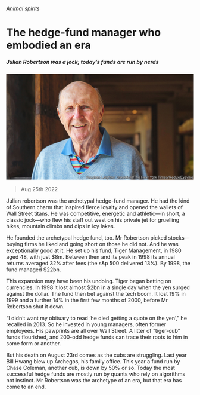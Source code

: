 ###### Animal spirits

# The hedge-fund manager who embodied an era 

##### Julian Robertson was a jock; today’s funds are run by nerds 

![image](images/20220827_FNP003.jpg) 

> Aug 25th 2022 

Julian robertson was the archetypal hedge-fund manager. He had the kind of Southern charm that inspired fierce loyalty and opened the wallets of Wall Street titans. He was competitive, energetic and athletic—in short, a classic jock—who flew his staff out west on his private jet for gruelling hikes, mountain climbs and dips in icy lakes. 

He founded the archetypal hedge fund, too. Mr Robertson picked stocks—buying firms he liked and going short on those he did not. And he was exceptionally good at it. He set up his fund, Tiger Management, in 1980 aged 48, with just $8m. Between then and its peak in 1998 its annual returns averaged 32% after fees (the s&amp;p 500 delivered 13%). By 1998, the fund managed $22bn.

This expansion may have been his undoing. Tiger began betting on currencies. In 1998 it lost almost $2bn in a single day when the yen surged against the dollar. The fund then bet against the tech boom. It lost 19% in 1999 and a further 14% in the first few months of 2000, before Mr Robertson shut it down.

“I didn’t want my obituary to read ‘he died getting a quote on the yen’,” he recalled in 2013. So he invested in young managers, often former employees. His pawprints are all over Wall Street. A litter of “tiger-cub” funds flourished, and 200-odd hedge funds can trace their roots to him in some form or another.

But his death on August 23rd comes as the cubs are struggling. Last year Bill Hwang blew up Archegos, his family office. This year a fund run by Chase Coleman, another cub, is down by 50% or so. Today the most successful hedge funds are mostly run by quants who rely on algorithms not instinct. Mr Robertson was the archetype of an era, but that era has come to an end.


